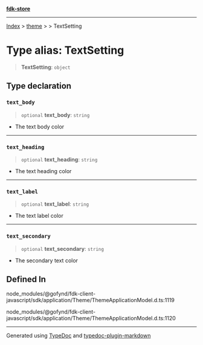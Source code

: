[**fdk-store**](../../../README.md)
***

[Index](../../../API.md) > [theme](../../README.md) > [<internal>](../README.md) > TextSetting

# Type alias: TextSetting

> **TextSetting**: `object`

## Type declaration

### `text_body`

> `optional` **text\_body**: `string`

- The text body color

***

### `text_heading`

> `optional` **text\_heading**: `string`

- The text heading color

***

### `text_label`

> `optional` **text\_label**: `string`

- The text label color

***

### `text_secondary`

> `optional` **text\_secondary**: `string`

- The secondary text color

## Defined In

node\_modules/@gofynd/fdk-client-javascript/sdk/application/Theme/ThemeApplicationModel.d.ts:1119

node\_modules/@gofynd/fdk-client-javascript/sdk/application/Theme/ThemeApplicationModel.d.ts:1120

***
Generated using [TypeDoc](https://typedoc.org/) and [typedoc-plugin-markdown](https://www.npmjs.com/package/typedoc-plugin-markdown)
